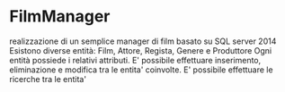 # FilmManager
realizzazione di un semplice manager di film basato su SQL server 2014
Esistono diverse entità: Film, Attore, Regista, Genere e Produttore
Ogni entità possiede i relativi attributi.
E' possibile effettuare inserimento, eliminazione e modifica tra le entita' coinvolte.
E' possibile effettuare le ricerche tra le entita'
